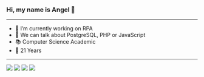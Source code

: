    ### Hi, my name is Angel 👋
--------------------------------------------------------------------------------------------------------------------
- 🔭 I’m currently working on RPA 
- 💬 We can talk about PostgreSQL, PHP or JavaScript
- 📚 Computer Science Academic
- 🥊 21 Years
--------------------------------------------------------------------------------------------------------------------
![](https://img.shields.io/badge/JavaScript-323330?style=for-the-badge&logo=javascript&logoColor=F7DF1E)
![](https://img.shields.io/badge/Node.js-43853D?style=for-the-badge&logo=node.js&logoColor=white)
![](https://img.shields.io/badge/PostgreSQL-316192?style=for-the-badge&logo=postgresql&logoColor=white)
![](https://img.shields.io/badge/PHP-777BB4?style=for-the-badge&logo=php&logoColor=white)
